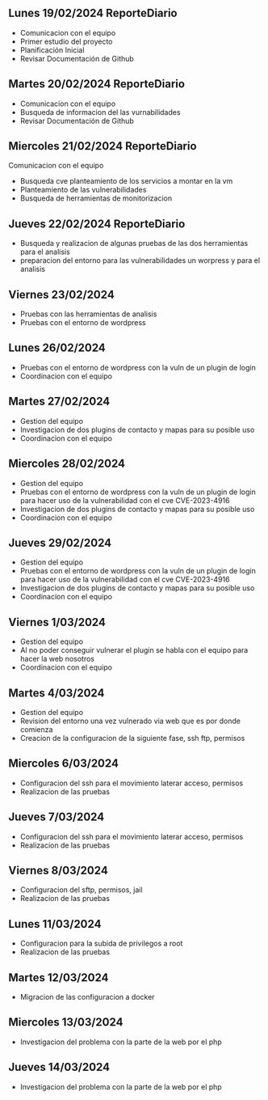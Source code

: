 ## Lunes 19/02/2024 ReporteDiario

- Comunicacion con el equipo
- Primer estudio del proyecto
- Planificación Inicial
- Revisar Documentación de Github

## Martes 20/02/2024 ReporteDiario
 - Comunicacion con el equipo
 - Busqueda de informacion del las vurnabilidades
 - Revisar Documentación de Github

## Miercoles 21/02/2024 ReporteDiario
Comunicacion con el equipo
 - Busqueda cve planteamiento de los servicios a montar en la vm
 - Planteamiento de las vulnerabilidades 
 - Busqueda de herramientas de monitorizacion

## Jueves 22/02/2024 ReporteDiario
  - Busqueda y realizacion de algunas pruebas de las dos herramientas para el analisis
  - preparacion del entorno para las vulnerabilidades un worpress y para el analisis

## Viernes 23/02/2024
  - Pruebas con las herramientas de analisis
  - Pruebas con el entorno de wordpress

## Lunes 26/02/2024
  - Pruebas con el entorno de wordpress con la vuln de un plugin de login
  - Coordinacion con el equipo

## Martes 27/02/2024
  - Gestion del equipo
  - Investigacion de dos plugins de contacto y mapas para su posible uso
  - Coordinacion con el equipo

## Miercoles 28/02/2024
  - Gestion del equipo
  - Pruebas con el entorno de wordpress con la vuln de un plugin de login para hacer uso de la vulnerabilidad con el cve CVE-2023-4916
  - Investigacion de dos plugins de contacto y mapas para su posible uso
  - Coordinacion con el equipo

## Jueves 29/02/2024
  - Gestion del equipo
  - Pruebas con el entorno de wordpress con la vuln de un plugin de login para hacer uso de la vulnerabilidad con el cve CVE-2023-4916
  - Investigacion de dos plugins de contacto y mapas para su posible uso
  - Coordinacion con el equipo

## Viernes 1/03/2024
  - Gestion del equipo
  - Al no poder conseguir vulnerar el plugin se habla con el equipo para hacer la web nosotros
  - Coordinacion con el equipo

## Martes 4/03/2024
  - Gestion del equipo
  - Revision del entorno una vez vulnerado via web que es por donde comienza 
  - Creacion de la configuracion de la siguiente fase, ssh ftp, permisos 

## Miercoles 6/03/2024
  - Configuracion del ssh para el movimiento laterar acceso, permisos
  - Realizacion de las pruebas

## Jueves 7/03/2024
  - Configuracion del ssh para el movimiento laterar acceso, permisos
  - Realizacion de las pruebas

## Viernes 8/03/2024
  - Configuracion del sftp, permisos, jail
  - Realizacion de las pruebas
  
## Lunes 11/03/2024
  - Configuracion para la subida de privilegos a root
  - Realizacion de las pruebas

## Martes 12/03/2024
  - Migracion de las configuracion a docker 

## Miercoles 13/03/2024
  - Investigacion del problema con la parte de la web por el php

## Jueves 14/03/2024
  - Investigacion del problema con la parte de la web por el php 
